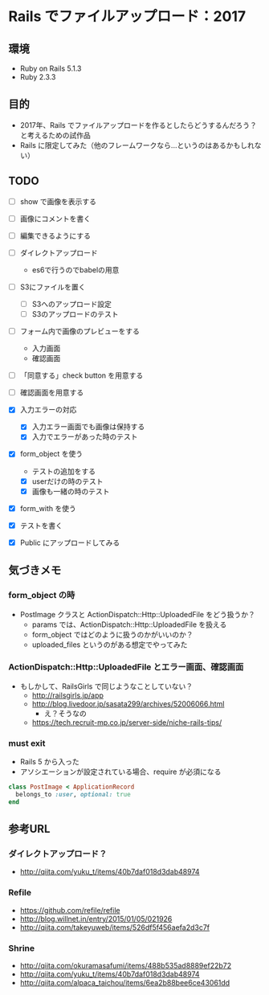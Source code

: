 # Rails でファイルアップロード：2017

## 環境

- Ruby on Rails 5.1.3
- Ruby 2.3.3

## 目的

- 2017年、Rails でファイルアップロードを作るとしたらどうするんだろう？と考えるための試作品
- Rails に限定してみた（他のフレームワークなら...というのはあるかもしれない）

## TODO

- [ ] show で画像を表示する
- [ ] 画像にコメントを書く
- [ ] 編集できるようにする

- [ ] ダイレクトアップロード
  - es6で行うのでbabelの用意
- [ ] S3にファイルを置く
  - [ ] S3へのアップロード設定
  - [ ] S3のアップロードのテスト
- [ ] フォーム内で画像のプレビューをする
  - 入力画面
  - 確認画面
- [ ] 「同意する」check button を用意する
- [ ] 確認画面を用意する
- [x] 入力エラーの対応
  - [x] 入力エラー画面でも画像は保持する
  - [x] 入力でエラーがあった時のテスト
- [x] form_object を使う
  - テストの追加をする
  - [x] userだけの時のテスト
  - [x] 画像も一緒の時のテスト
- [x] form_with を使う
- [x] テストを書く
- [x] Public にアップロードしてみる

## 気づきメモ

### form_object の時

- PostImage クラスと ActionDispatch::Http::UploadedFile をどう扱うか？
  - params では、ActionDispatch::Http::UploadedFile を扱える
  - form_object ではどのように扱うのかがいいのか？
  - uploaded_files というのがある想定でやってみた

### ActionDispatch::Http::UploadedFile とエラー画面、確認画面

- もしかして、RailsGirls で同じようなことしていない？
  - http://railsgirls.jp/app
  - http://blog.livedoor.jp/sasata299/archives/52006066.html
    - え？そうなの
  - https://tech.recruit-mp.co.jp/server-side/niche-rails-tips/

### must exit

- Rails 5 から入った
- アソシエーションが設定されている場合、require が必須になる

```ruby
class PostImage < ApplicationRecord
  belongs_to :user, optional: true
end
```

## 参考URL

### ダイレクトアップロード？

- http://qiita.com/yuku_t/items/40b7daf018d3dab48974

### Refile

- https://github.com/refile/refile
- http://blog.willnet.in/entry/2015/01/05/021926
- http://qiita.com/takeyuweb/items/526df5f456aefa2d3c7f

### Shrine

- http://qiita.com/okuramasafumi/items/488b535ad8889ef22b72
- http://qiita.com/yuku_t/items/40b7daf018d3dab48974
- http://qiita.com/alpaca_taichou/items/6ea2b88bee6ce43061dd
